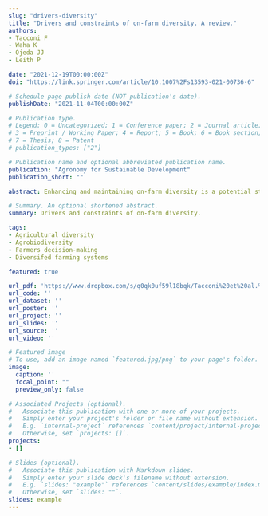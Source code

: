 ```yaml
---
slug: "drivers-diversity"
title: "Drivers and constraints of on-farm diversity. A review."
authors:
- Tacconi F
- Waha K
- Ojeda JJ
- Leith P 

date: "2021-12-19T00:00:00Z"
doi: "https://link.springer.com/article/10.1007%2Fs13593-021-00736-6"

# Schedule page publish date (NOT publication's date).
publishDate: "2021-11-04T00:00:00Z"

# Publication type.
# Legend: 0 = Uncategorized; 1 = Conference paper; 2 = Journal article;
# 3 = Preprint / Working Paper; 4 = Report; 5 = Book; 6 = Book section;
# 7 = Thesis; 8 = Patent
# publication_types: ["2"]

# Publication name and optional abbreviated publication name.
publication: "Agronomy for Sustainable Development"
publication_short: ""

abstract: Enhancing and maintaining on-farm diversity is a potential strategy to improve farming systems’ sustainability and resilience. However, diversification is driven or constrained by different factors and dynamics that vary across environmental, socio-economic and political contexts. Identifying drivers and constraints of diversification can help to support the adoption of on-farm diversification strategies, where doing so is beneficial. For the first time, we systematically review and summarise recent peer-reviewed studies assessing drivers and constraints of on-farm diversity from 42 different countries. From 2312 studies, we selected a total of 97, reporting 239 drivers and constraints, which we categorised using the Sustainable Rural Livelihood Framework. We extracted the number of times they were assessed as having a positive, negative or neutral relationship with on-farm diversity. Some factors mainly have a positive relationship, such as the need to adapt to risks or belonging to indigenous ethnicities, but for most of the others the results are mixed. Our major conclusions are as follows (i) The adoption of diversification strategies is affected by both production and demand dynamics, with differences depending on farms and contexts; (ii) small subsistence-oriented farms tend to adopt on-farm diversification strategies to cope with environmental characteristics and risks and satisfy their subsistence needs; (iii) farmers may shift towards specialisation strategies if the comparative advantage of diversification and its natural insurance effect gets displaced by market opportunities, financial capital, technologies and the availability of alternative and more profitable sources of income; (iv) the availability of technologies enabling farm diversification and the access to alternative market options are crucial to stimulate the implementation and maintenance of on-farm diversity; (5) future policies and research promoting the adoption of on-farm diversification strategies need to design mechanisms and incentives that consider the opportunity-cost of alternative livelihood opportunities, and that are suitable for the local context and for farmers’ objectives.

# Summary. An optional shortened abstract.
summary: Drivers and constraints of on‑farm diversity.

tags:
- Agricultural diversity
- Agrobiodiversity
- Farmers decision-making
- Diversifed farming systems

featured: true

url_pdf: 'https://www.dropbox.com/s/q0qk0uf59l18bqk/Tacconi%20et%20al.%2C%202022%20ASD.pdf?dl=0'
url_code: ''
url_dataset: ''
url_poster: ''
url_project: ''
url_slides: ''
url_source: ''
url_video: ''

# Featured image
# To use, add an image named `featured.jpg/png` to your page's folder. 
image:
  caption: ''
  focal_point: ""
  preview_only: false

# Associated Projects (optional).
#   Associate this publication with one or more of your projects.
#   Simply enter your project's folder or file name without extension.
#   E.g. `internal-project` references `content/project/internal-project/index.md`.
#   Otherwise, set `projects: []`.
projects:
- []

# Slides (optional).
#   Associate this publication with Markdown slides.
#   Simply enter your slide deck's filename without extension.
#   E.g. `slides: "example"` references `content/slides/example/index.md`.
#   Otherwise, set `slides: ""`.
slides: example
---
```

